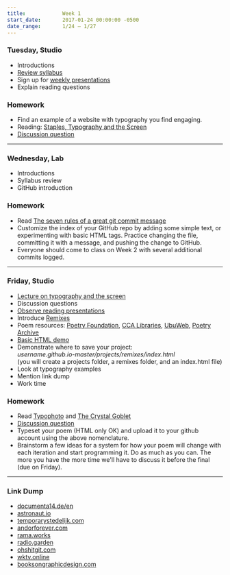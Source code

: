 ```yaml
---
title:            Week 1
start_date:       2017-01-24 00:00:00 -0500
date_range:       1/24 – 1/27
---
```


### Tuesday, Studio

- Introductions
- [Review syllabus](https://docs.google.com/document/d/1-LIN4FORlRYX5_45RADrhr3LfToIexXmyZGbMISJmYE/edit?usp=sharing)
- Sign up for [weekly presentations](https://docs.google.com/document/d/1LXGHiQjVmEY-LFfSyrloiwcQ6Gt2NVCJ1J5dTGJsIto/edit?usp=sharing)
- Explain reading questions


### Homework

- Find an example of a website with typography you find engaging.
- Reading: [Staples, Typography and the Screen](/assets/readings/staples-typography.pdf)
- [Discussion question](https://docs.google.com/document/d/1zvMFSkWFktWuv0O7ESqjfGFFFrwg34OH-BNWNLkuU-U/edit?usp=sharing)

---

### Wednesday, Lab

- Introductions
- Syllabus review
- GitHub introduction

### Homework

- Read [The seven rules of a great git commit message](http://chris.beams.io/posts/git-commit/#seven-rules)
- Customize the index of your GitHub repo by adding some simple text, or
  experimenting with basic HTML tags. Practice changing the file, committing it
  with a message, and pushing the change to GitHub.
- Everyone should come to class on Week 2 with several additional commits logged.

---

### Friday, Studio

- [Lecture on typography and the screen](/assets/lectures/lecture1_staples.pdf)
- Discussion questions
- [Observe reading presentations](/projects/reading)
- Introduce [Remixes](/projects/remixes)
- Poem resources: [Poetry Foundation](https://www.poetryfoundation.org/), [CCA Libraries](http://libraries.cca.edu/), [UbuWeb](http://ubuweb.com/), [Poetry Archive](http://www.poetryarchive.org/)
- [Basic HTML demo](http://www.w3schools.com/html/html_basic.asp)
- Demonstrate where to save your project:<br> *username.github.io-master/projects/remixes/index.html*<br>
  (you will create a projects folder, a remixes folder, and an index.html file)
- Look at typography examples
- Mention link dump
- Work time

### Homework

- Read [Typophoto](/assets/readings/moholy-nagy-laszlo-typophoto.pdf) and [The Crystal Goblet](/assets/readings/warde-beatrice_the-crystal-goblet.pdf)
- [Discussion question](https://docs.google.com/document/d/1IM-rqZtCQ9_DC0ElFMbqOZ9wxUSlPPYDqbLZZjRCIE0/edit?usp=sharing)
- Typeset your poem (HTML only OK) and upload it to your github account using the above nomenclature.
- Brainstorm a few ideas for a system for how your poem will change with each iteration and start programming it. Do as much as you can. The more you have the more time we'll have to discuss it before the final (due on Friday).

---

### Link Dump

- [documenta14.de/en](http://www.documenta14.de/en/)
- [astronaut.io](http://astronaut.io/)
- [temporarystedelijk.com](http://temporarystedelijk.com/)
- [andorforever.com](http://andorforever.com/)
- [rama.works](https://rama.works/)
- [radio.garden](http://radio.garden/live/)
- [ohshitgit.com](http://ohshitgit.com/)
- [wktv.online](http://wktv.online/)
- [booksongraphicdesign.com](https://booksongraphicdesign.com/)
